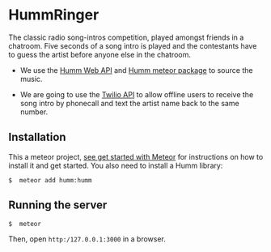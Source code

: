 # HummRinger 

The classic radio song-intros competition, played amongst friends in a chatroom. Five seconds of a song intro is played and the contestants have to guess the artist before anyone else in the chatroom.

* We use the [Humm Web API](http://developers.myhumm.com/web/auth-guide) and [Humm meteor package](https://atmospherejs.com/humm/humm) to source the music.

* We are going to use the [Twilio API](https://www.twilio.com/docs/tutorials/broadcast) to allow offline users to receive the song intro by phonecall and text the artist name back to the same number.

## Installation

This a meteor project, [see get started with Meteor](https://www.meteor.com/install) for instructions on how to install it and get started. You also need to install a Humm library:
	
	$  meteor add humm:humm

## Running the server

    $  meteor

Then, open `http:/127.0.0.1:3000` in a browser.